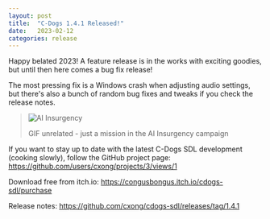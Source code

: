 ```yaml
---
layout: post
title:  "C-Dogs 1.4.1 Released!"
date:   2023-02-12
categories: release
---
```


Happy belated 2023! A feature release is in the works with exciting goodies, but until then here comes a bug fix release!

The most pressing fix is a Windows crash when adjusting audio settings, but there's also a bunch of random bug fixes and tweaks if you check the release notes.

> ![AI Insurgency](https://raw.githubusercontent.com/cxong/cdogs-sdl/gh-pages/_posts/ai_insurgency.gif)
>
> GIF unrelated - just a mission in the AI Insurgency campaign

If you want to stay up to date with the latest C-Dogs SDL development (cooking slowly), follow the GitHub project page: <https://github.com/users/cxong/projects/3/views/1>

Download free from itch.io: <https://congusbongus.itch.io/cdogs-sdl/purchase>

Release notes: <https://github.com/cxong/cdogs-sdl/releases/tag/1.4.1>
